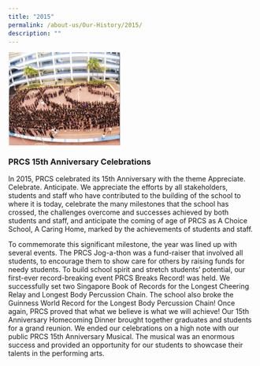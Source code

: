 ```yaml
---
title: "2015"
permalink: /about-us/Our-History/2015/
description: ""
---
```

<img src="/images/2015.jpg" style="width:45%" align="left">

<br clear="left">

### PRCS 15th Anniversary Celebrations

In 2015, PRCS celebrated its 15th Anniversary with the theme Appreciate. Celebrate. Anticipate. We appreciate the efforts by all stakeholders, students and staff who have contributed to the building of the school to where it is today, celebrate the many milestones that the school has crossed, the challenges overcome and successes achieved by both students and staff, and anticipate the coming of age of PRCS as A Choice School, A Caring Home, marked by the achievements of students and staff.
 
To commemorate this significant milestone, the year was lined up with several events. The PRCS Jog-a-thon was a fund-raiser that involved all students, to encourage them to show care for others by raising funds for needy students. To build school spirit and stretch students’ potential, our first-ever record-breaking event PRCS Breaks Record! was held. We successfully set two Singapore Book of Records for the Longest Cheering Relay and Longest Body Percussion Chain. The school also broke the Guinness World Record for the Longest Body Percussion Chain! Once again, PRCS proved that what we believe is what we will achieve! Our 15th Anniversary Homecoming Dinner brought together graduates and students for a grand reunion.  We ended our celebrations on a high note with our public PRCS 15th Anniversary Musical. The musical was an enormous success and provided an opportunity for our students to showcase their talents in the performing arts.